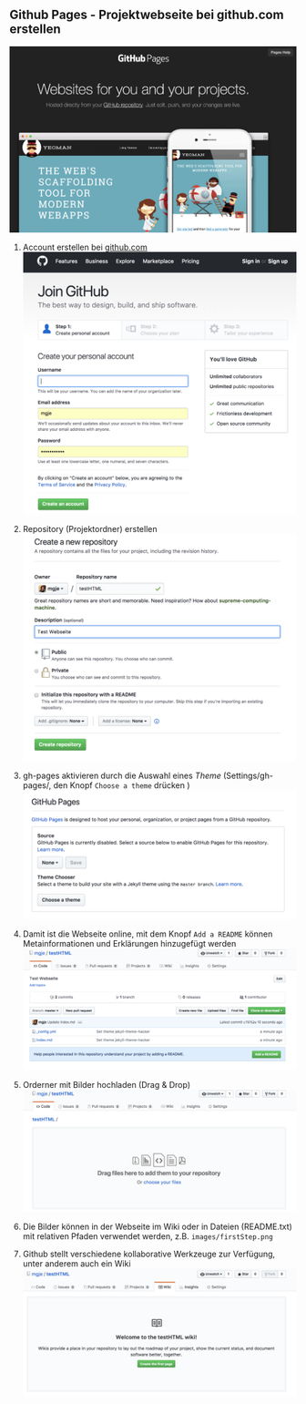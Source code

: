 ## Github Pages - Projektwebseite bei github.com erstellen

![](images/githubpages.png)

1. Account erstellen bei [github.com](https://gihub.com)
![](images/account.png)

1. Repository (Projektordner) erstellen
![](images/make_repository.png)

1. gh-pages aktivieren durch die Auswahl eines *Theme* (Settings/gh-pages/, den Knopf ```Choose a theme``` drücken )
![](images/choose_a_theme.png)

1. Damit ist die Webseite online, mit dem Knopf ```Add a README``` können Metainformationen und Erklärungen hinzugefügt werden
![](images/firstStep.png)


1. Orderner mit Bilder hochladen (Drag & Drop)
![](images/drag_drop.png)

1. Die Bilder können in der Webseite im Wiki oder in Dateien (README.txt) mit relativen Pfaden verwendet werden, z.B. ```images/firstStep.png```

1. Github stellt verschiedene kollaborative Werkzeuge zur Verfügung, unter anderem auch ein Wiki
![](images/start_wiki.png)





